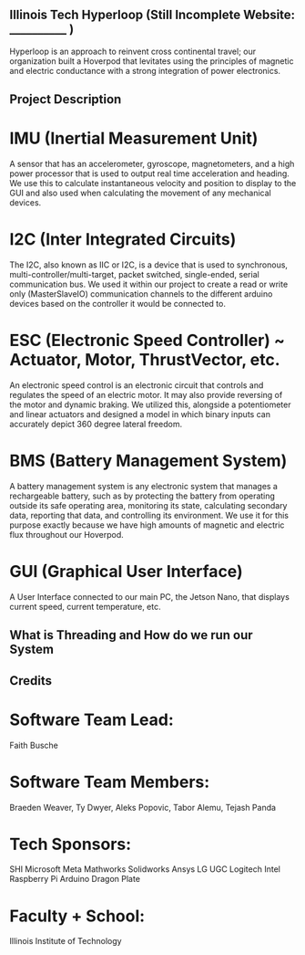 ## Illinois Tech Hyperloop (**Still Incomplete** Website: __________ )
Hyperloop is an approach to reinvent cross continental travel; our organization built a Hoverpod that levitates using the principles of magnetic and electric conductance with a strong integration of power electronics.  

## Project Description
# IMU (Inertial Measurement Unit)
A sensor that has an accelerometer, gyroscope,  magnetometers, and a high power processor that is used to output real time acceleration and heading. We use this to calculate instantaneous velocity and position to display to the GUI and also used when calculating the movement of any mechanical devices.

# I2C (Inter Integrated Circuits)
The I2C, also known as IIC or I2C, is a device that is used to synchronous, multi-controller/multi-target, packet switched, single-ended, serial communication bus. We used it within our project to create a read or write only (MasterSlaveIO) communication channels to the different arduino devices based on the controller it would be connected to. 

# ESC (Electronic Speed Controller) ~ Actuator, Motor, ThrustVector, etc.
An electronic speed control is an electronic circuit that controls and regulates the speed of an electric motor. It may also provide reversing of the motor and dynamic braking. We utilized this, alongside a potentiometer and linear actuators and designed a model in which binary inputs can accurately depict 360 degree lateral freedom.

# BMS (Battery Management System)
A battery management system is any electronic system that manages a rechargeable battery, such as by protecting the battery from operating outside its safe operating area, monitoring its state, calculating secondary data, reporting that data, and controlling its environment. We use it for this purpose exactly because we have high amounts of magnetic and electric flux throughout our Hoverpod.

# GUI (Graphical User Interface)
A User Interface connected to our main PC, the Jetson Nano, that displays current speed, current temperature, etc. 

## What is Threading and How do we run our System

## Credits
# Software Team Lead:        
Faith Busche
# Software Team Members:
Braeden Weaver, Ty Dwyer, Aleks Popovic, Tabor Alemu, Tejash Panda

# Tech Sponsors:                  
SHI
Microsoft
Meta
Mathworks
Solidworks
Ansys
LG
UGC
Logitech
Intel 
Raspberry Pi
Arduino
Dragon Plate

# Faculty + School:
Illinois Institute of Technology

